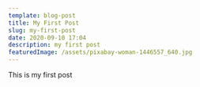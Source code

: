 ```yaml
---
template: blog-post
title: My First Post
slug: my-first-post
date: 2020-09-10 17:04
description: my first post
featuredImage: /assets/pixabay-woman-1446557_640.jpg
---
```

This is my first post
